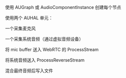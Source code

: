 使用 AUGraph 或 AudioComponentInstance 创建每个节点

使用两个 AUHAL 单元：

一个采集麦克风

一个采集系统音频（通过虚拟音频设备）

将 mic buffer 送入 WebRTC 的 ProcessStream

将系统音频送入 ProcessReverseStream

混合最终音频后写入文件